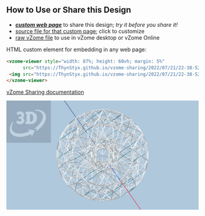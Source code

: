 
## How to Use or Share this Design

 - [***custom web page***][post] to share this design; *try it before you share it!*
 - [source file for that custom page][source]; click to customize
 - [raw vZome file][raw] to use in vZome desktop or vZome Online
 
 HTML custom element for embedding in any web page:
 ```html
<vzome-viewer style="width: 87%; height: 60vh; margin: 5%"
       src="https://ThynStyx.github.io/vzome-sharing/2022/07/21/22-38-52-600cell-3D-shell-no-history/600cell-3D-shell-no-history.vZome" >
  <img src="https://ThynStyx.github.io/vzome-sharing/2022/07/21/22-38-52-600cell-3D-shell-no-history/600cell-3D-shell-no-history.png" />
</vzome-viewer>
 ```

[vZome Sharing documentation](https://vzome.github.io/vzome/sharing.html#how-it-works)

![Image](<600cell-3D-shell-no-history.png>)


[post]: <https://ThynStyx.github.io/vzome-sharing/2022/07/21/600cell-3D-shell-no-history-22-38-52.html>
[source]: <https://github.com/ThynStyx/vzome-sharing/edit/main/_posts/2022-07-21-600cell-3D-shell-no-history-22-38-52.md>
[raw]: <https://raw.githubusercontent.com/ThynStyx/vzome-sharing/main/2022/07/21/22-38-52-600cell-3D-shell-no-history/600cell-3D-shell-no-history.vZome>